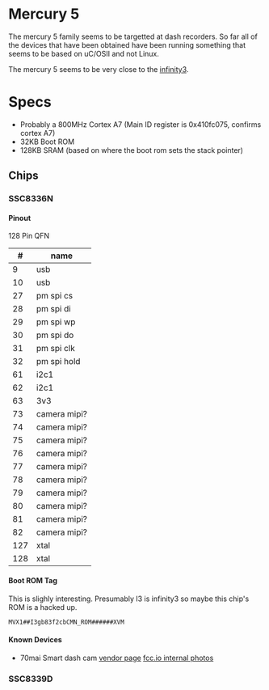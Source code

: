 # Mercury 5

The mercury 5 family seems to be targetted at dash recorders. So far all of the devices that have been obtained have been running something that seems to be based on uC/OSII and not Linux.

The mercury 5 seems to be very close to the [infinity3](/infinity3).

# Specs

- Probably a 800MHz Cortex A7 (Main ID register is 0x410fc075, confirms cortex A7)
- 32KB Boot ROM
- 128KB SRAM (based on where the boot rom sets the stack pointer)

## Chips

### SSC8336N

#### Pinout

128 Pin QFN

| #   | name         |
|-----|--------------|
| 9   | usb          |
| 10  | usb          |
| 27  | pm spi cs    |
| 28  | pm spi di    |
| 29  | pm spi wp    |
| 30  | pm spi do    |
| 31  | pm spi clk   |
| 32  | pm spi hold  |
| 61  | i2c1         |
| 62  | i2c1         |
| 63  | 3v3          |
| 73  | camera mipi? |
| 74  | camera mipi? |
| 75  | camera mipi? |
| 76  | camera mipi? |
| 77  | camera mipi? |
| 78  | camera mipi? |
| 79  | camera mipi? |
| 80  | camera mipi? |
| 81  | camera mipi? |
| 82  | camera mipi? |
| 127 | xtal         |
| 128 | xtal         |


#### Boot ROM Tag

This is slighly interesting. Presumably I3 is infinity3 so maybe this chip's ROM is a hacked up. 

```
MVX1##I3gb83f2cbCMN_ROM######XVM
```

#### Known Devices 

- 70mai Smart dash cam [vendor page](https://www.70mai.com/en/70mai-dash-cam-lite/?gclid=EAIaIQobChMIzsLkl6y_5QIVEz5gCh1UOg9eEAAYASAAEgLvffD_BwE) [fcc.io internal photos](https://fccid.io/2AOK9-MIDRIVED08/Internal-Photos/internal-photos-4351132)

### SSC8339D
